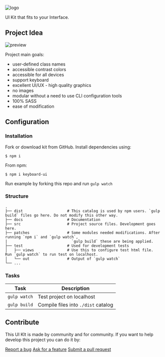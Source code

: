 ![logo](docskeyboard_ui.jpg)

UI Kit that fits to your Interface.

## Project Idea

![preview](docs/prev.png)

Project main goals:

- user-defined class names
- accessible contrast colors
- accessible for all devices
- support keyboard
- excellent UI/UX - high quality graphics
- no images
- modular without a need to use CLI configuration tools
- 100% SASS
- ease of modification

## Configuration

### Installation

Fork or download kit from GitHub. Install dependencies using:

```
$ npm i
```

From npm:

```
$ npm i keyboard-ui
```

Run example by forking this repo and run `gulp watch`

### Structure

```
.
├── dist                    # This catalog is used by npm users. `gulp build` files go here. Do not modify this other way.
├── docs                    # Documentation
├── src                     # Project source files. Development goes here.
├── patches                 # Some modules needed modifications. After running `npm i` and `gulp watch`,
|                             `gulp build` these are being applied.
├── test                    # Used for development tests
│   ├── views               # Use this to configure test html file. Run `gulp watch` to run test on localhost.
│   └── out                 # Output of `gulp watch`
└── ...
```

### Tasks

| Task         | Description                         |
| ------------ | ----------------------------------- |
| `gulp watch` | Test project on localhost           |
| `gulp build` | Compile files into `./dist` catalog |

## Contribute

This UI KIt is made by community and for community. If you want to help develop this project you can do it by:

[Report a bug](https://github.com/KeyboardUI/Keyboard_UI/issues)
[Ask for a feature](https://github.com/KeyboardUI/Keyboard_UI/issues)
[Submit a pull request](https://github.com/KeyboardUI/Keyboard_UI/pulls)
